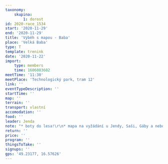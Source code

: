 ```yaml
---
taxonomy:
    skupina:
        1: dorost
id: 2020-race_1534
start: '2020-11-29'
end: '2020-11-29'
title: 'Výběh s mapou - Baba'
place: 'Velká Baba'
type: T
template: trenink
date: '2020-11-22'
import:
    type: members
    time: 1606083602
meetTime: '11:30'
meetPlace: 'Technologický park, tram 12'
link: ''
eventTypeDescription: ''
startTime: ''
map: ''
terrain: ''
transport: vlastní
accomodation: ''
food: ''
leader: Jenda
note: "* boty do lesa!\r\n* mapa na vyžádání u Jendy, Saši, Gáby a nebo Standy\r\n*  pro přihlášené budou vytištěné mapy na místě"
return: ''
price: ''
program: ''
thingsToTake: ''
signups: ''
gps: '49.23177, 16.57626'
---
```


